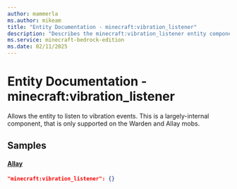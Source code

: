 ```yaml
---
author: mammerla
ms.author: mikeam
title: "Entity Documentation - minecraft:vibration_listener"
description: "Describes the minecraft:vibration_listener entity component"
ms.service: minecraft-bedrock-edition
ms.date: 02/11/2025 
---
```


# Entity Documentation - minecraft:vibration_listener

Allows the entity to listen to vibration events. This is a largely-internal component, that is only supported on the Warden and Allay mobs.


## Samples

#### [Allay](https://github.com/Mojang/bedrock-samples/tree/preview/behavior_pack/entities/allay.json)


```json
"minecraft:vibration_listener": {}
```
